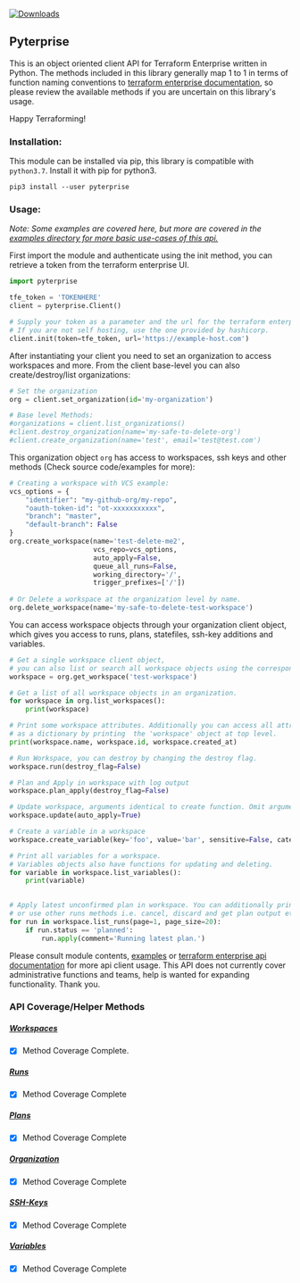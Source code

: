 [![Downloads](https://pepy.tech/badge/pyterprise)](https://pepy.tech/project/pyterprise)
## Pyterprise

This is an object oriented client API for Terraform Enterprise written in Python.
The methods included in this library generally map 1 to 1 in terms of function naming conventions to 
[terraform enterprise documentation](https://www.terraform.io/docs/cloud/api/), so please review the available methods 
if you are uncertain on this library's usage.

Happy Terraforming!


### Installation:
This module can be installed via pip, this library is compatible with `python3.7`. Install it with pip for python3.

`pip3 install --user pyterprise`

### Usage:

*Note: Some examples are covered here, but more are covered in the 
[examples directory for more basic use-cases of this api.](https://github.com/JFryy/terraform-enterprise-api-python-client/tree/master/examples)*

First import the module and authenticate using the init method, you can retrieve a token from the terraform enterprise UI.
```python
import pyterprise

tfe_token = 'TOKENHERE'
client = pyterprise.Client()

# Supply your token as a parameter and the url for the terraform enterprise server.
# If you are not self hosting, use the one provided by hashicorp.
client.init(token=tfe_token, url='https://example-host.com')
```


After instantiating your client you need to set an organization to access workspaces and more. 
From the client base-level you can also create/destroy/list organizations:

```python
# Set the organization
org = client.set_organization(id='my-organization')

# Base level Methods:
#organizations = client.list_organizations()
#client.destroy_organization(name='my-safe-to-delete-org')
#client.create_organization(name='test', email='test@test.com')

```


This organization object `org` has access to workspaces, ssh keys and other methods (Check source code/examples for more):
```python
# Creating a workspace with VCS example:
vcs_options = {
    "identifier": "my-github-org/my-repo",
    "oauth-token-id": "ot-xxxxxxxxxxx",
    "branch": "master",
    "default-branch": False
}
org.create_workspace(name='test-delete-me2',
                     vcs_repo=vcs_options,
                     auto_apply=False,
                     queue_all_runs=False,
                     working_directory='/',
                     trigger_prefixes=['/'])
                              
# Or Delete a workspace at the organization level by name.
org.delete_workspace(name='my-safe-to-delete-test-workspace')
```


You can access workspace objects through your organization client object, 
which gives you access to runs, plans, statefiles, ssh-key additions and variables.
```python
# Get a single workspace client object, 
# you can also list or search all workspace objects using the corresponding methods.
workspace = org.get_workspace('test-workspace')

# Get a list of all workspace objects in an organization.
for workspace in org.list_workspaces():
    print(workspace)

# Print some workspace attributes. Additionally you can access all attributes 
# as a dictionary by printing  the 'workspace' object at top level.                     
print(workspace.name, workspace.id, workspace.created_at)

# Run Workspace, you can destroy by changing the destroy flag.
workspace.run(destroy_flag=False)

# Plan and Apply in workspace with log output
workspace.plan_apply(destroy_flag=False)

# Update workspace, arguments identical to create function. Omit arguments to not alter.
workspace.update(auto_apply=True)

# Create a variable in a workspace
workspace.create_variable(key='foo', value='bar', sensitive=False, category='env')

# Print all variables for a workspace. 
# Variables objects also have functions for updating and deleting.
for variable in workspace.list_variables():
    print(variable)
    

# Apply latest unconfirmed plan in workspace. You can additionally print all attributes by print object at top level.
# or use other runs methods i.e. cancel, discard and get plan output etc.
for run in workspace.list_runs(page=1, page_size=20):
    if run.status == 'planned':
        run.apply(comment='Running latest plan.')
```

Please consult module contents, [examples](https://github.com/JFryy/terraform-enterprise-api-python-client/tree/master/examples) 
or [terraform enterprise api documentation](https://www.terraform.io/docs/cloud/api/)
for more api client usage. This API does not currently cover administrative functions and teams, 
help is wanted for expanding functionality. Thank you.


### API Coverage/Helper Methods

##### [Workspaces](https://www.terraform.io/docs/enterprise/api/workspaces.html)
- [x] Method Coverage Complete.

##### [Runs](https://www.terraform.io/docs/enterprise/api/run.html)
- [x] Method Coverage Complete

##### [Plans](https://www.terraform.io/docs/cloud/api/plans.html)
- [x] Method Coverage Complete

##### [Organization](https://www.terraform.io/docs/cloud/api/organizations.html)
- [x] Method Coverage Complete

##### [SSH-Keys](https://www.terraform.io/docs/cloud/api/ssh-keys.html)
- [x] Method Coverage Complete

##### [Variables](https://www.terraform.io/docs/enterprise/api/variables.html)
- [x] Method Coverage Complete

